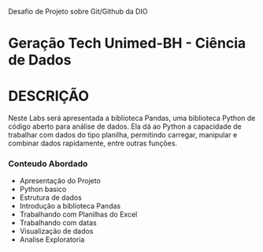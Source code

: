 Desafio de Projeto sobre Git/Github da DIO

# Geração Tech Unimed-BH - Ciência de Dados

# DESCRIÇÃO

Neste Labs será apresentada a biblioteca Pandas, uma biblioteca Python de código aberto para análise de dados. Ela dá ao Python a capacidade de trabalhar com dados do tipo planilha, permitindo carregar, manipular e combinar dados rapidamente, entre outras funções.

### Conteudo Abordado

- Apresentação do Projeto
- Python basico
- Estrutura de dados
- Introdução a biblioteca Pandas
- Trabalhando com Planilhas do Excel
- Trabalhando com datas
- Visualização de dados
- Analise Exploratoria

